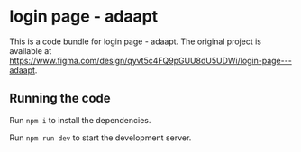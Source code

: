 
  # login page - adaapt

  This is a code bundle for login page - adaapt. The original project is available at https://www.figma.com/design/qyvt5c4FQ9pGUU8dU5UDWi/login-page---adaapt.

  ## Running the code

  Run `npm i` to install the dependencies.

  Run `npm run dev` to start the development server.
  